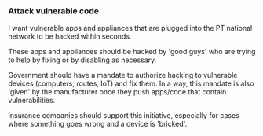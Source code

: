 ### Attack vulnerable code 

I want vulnerable apps and appliances that are plugged into the PT national network to be hacked within seconds.

These apps and appliances should be hacked by 'good guys' who are trying to help by fixing or by disabling as necessary.

Government should have a mandate to authorize hacking to vulnerable devices (computers, routes, IoT) and fix them. In a way, this mandate
is also 'given' by the manufacturer once they push apps/code that contain vulnerabilities. 

Insurance companies should support this initiative, especially for cases where something goes wrong and a device is 'bricked'.
